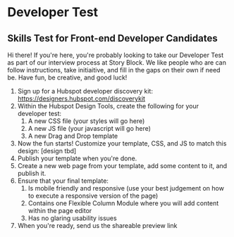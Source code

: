 # Developer Test
## Skills Test for Front-end Developer Candidates

Hi there! If you're here, you're probably looking to take our Developer Test as part of our interview process at Story Block. We like people who are can follow instructions, take initiaitive, and fill in the gaps on their own if need be. Have fun, be creative, and good luck!

1. Sign up for a Hubspot developer discovery kit: https://designers.hubspot.com/discoverykit
1. Within the Hubspot Design Tools, create the following for your developer test:
    1. A new CSS file (your styles will go here)
    1. A new JS file (your javascript will go here)
    1. A new Drag and Drop template
1. Now the fun starts! Customize your template, CSS, and JS to match this design: [design tbd]
1. Publish your template when you're done.
1. Create a new web page from your template, add some content to it, and publish it.
1. Ensure that your final template:
    1. Is mobile friendly and responsive (use your best judgement on how to execute a responsive version of the page)
    1. Contains one Flexible Column Module where you will add content within the page editor
    1. Has no glaring usability issues
1. When you're ready, send us the shareable preview link
